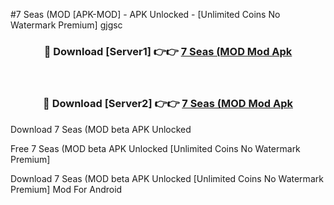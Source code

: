 #7 Seas (MOD [APK-MOD] - APK Unlocked - [Unlimited Coins No Watermark Premium] gjgsc



<div align="center">

<h3>🔴 Download [Server1] 👉👉 <a href="https://momento.my/?title=7_Seas_(MOD">7 Seas (MOD Mod Apk</a></h3><br>

<h3>🔴 Download [Server2] 👉👉 <a href="https://momento.my/?title=7_Seas_(MOD">7 Seas (MOD Mod Apk</a></h3>
</div>



Download 7 Seas (MOD beta APK Unlocked

Free 7 Seas (MOD beta APK Unlocked [Unlimited Coins No Watermark Premium]

Download 7 Seas (MOD beta APK Unlocked [Unlimited Coins No Watermark Premium] Mod For Android
